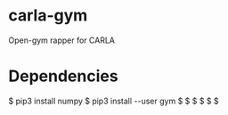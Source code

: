 # carla-gym
Open-gym rapper for CARLA

# Dependencies
$ pip3 install numpy
$ pip3 install --user gym
$
$
$
$
$
$

